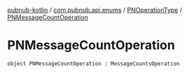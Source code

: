 [pubnub-kotlin](../../index.md) / [com.pubnub.api.enums](../index.md) / [PNOperationType](index.md) / [PNMessageCountOperation](./-p-n-message-count-operation.md)

# PNMessageCountOperation

`object PNMessageCountOperation : MessageCountsOperation`